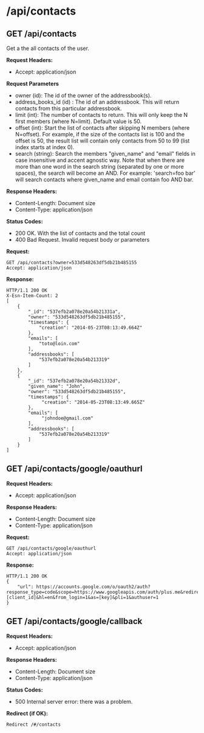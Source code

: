 # /api/contacts

## GET /api/contacts

Get a the all contacts of the user.

**Request Headers:**

- Accept: application/json

**Request Parameters**

- owner (id): The id of the owner of the addressbook(s).
- address_books_id (id) : The id of an addressbook. This will return contacts from this particular addressbook.
- limit (int): The number of contacts to return. This will only keep the N first members (where N=limit). Default value is 50.
- offset (int): Start the list of contacts after skipping N members (where N=offset). For example, if the size of the contacts list is 100 and the offset is 50, the result list will contain only contacts from 50 to 99 (list index starts at index 0).
- search (string): Search the members "given_name" and "email" fields in case insensitive and accent agnostic way. Note that when there are more than one word in the search string (separated by one or more spaces), the search will become an AND. For example: 'search=foo bar' will search contacts where given_name and email contain foo AND bar.

**Response Headers:**

- Content-Length: Document size
- Content-Type: application/json

**Status Codes:**

- 200 OK. With the list of contacts and the total count
- 400 Bad Request. Invalid request body or parameters

**Request:**

    GET /api/contacts?owner=533d548263df5db21b485155
    Accept: application/json

**Response:**

    HTTP/1.1 200 OK
    X-Esn-Item-Count: 2
    [
        {
            "_id": "537efb2a078e20a54b21331a",
            "owner": "533d548263df5db21b485155",
            "timestamps": {
                "creation": "2014-05-23T08:13:49.664Z"
            },
            "emails": [
                "toto@loin.com"
            ],
            "addressbooks": [
                "537efb2a078e20a54b213319"
            ]
        },
        {
            "_id": "537efb2a078e20a54b21332d",
            "given_name": "John",
            "owner": "533d548263df5db21b485155",
            "timestamps": {
                 "creation": "2014-05-23T08:13:49.665Z"
            },
            "emails": [
                 "johndoe@gmail.com"
            ],
            "addressbooks": [
                "537efb2a078e20a54b213319"
            ]
        }
    ]


## GET /api/contacts/google/oauthurl

**Request Headers:**

- Accept: application/json

**Response Headers:**

- Content-Length: Document size
- Content-Type: application/json

**Request:**

    GET /api/contacts/google/oauthurl
    Accept: application/json

**Response:**

    HTTP/1.1 200 OK
    {
        "url": https://accounts.google.com/o/oauth2/auth?response_type=code&scope=https://www.googleapis.com/auth/plus.me&redirect_uri=http://esndomain.com/api/contacts/google/callback&access_type=offline&client_id=[client_id]&hl=en&from_login=1&as=[key]&pli=1&authuser=1
    }

## GET /api/contacts/google/callback

**Request Headers:**

- Accept: application/json

**Response Headers:**

- Content-Length: Document size
- Content-Type: application/json

**Status Codes:**

- 500 Internal server error: there was a problem.

**Redirect (if OK):**

    Redirect /#/contacts